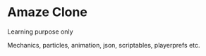 # Amaze Clone
Learning purpose only

Mechanics, particles, animation, json, scriptables, playerprefs etc.



